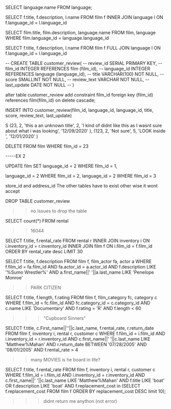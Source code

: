 SELECT language.name FROM language;

SELECT f.title, f.description, l.name FROM film f
INNER JOIN language l 
ON f.language_id = l.language_id 


SELECT film.title, film.description, language.name FROM film, language 
WHERE film.language_id = language.language_id


SELECT f.title, f.description, l.name FROM film f
FULL JOIN language l 
ON f.language_id = l.language_id 

-- CREATE TABLE customer_review(
-- 	review_id SERIAL PRIMARY KEY,
-- 	film_id INTEGER REFERENCES film (film_id),
-- 	language_id  INTEGER REFERENCES language (language_id),
-- 	title VARCHAR(100) NOT NULL,
-- 	score  SMALLINT NOT NULL,
-- 	review_text  VARCHAR NOT NULL,
-- 	last_update DATE NOT NULL
-- )


alter table customer_review
add constraint film_id
   foreign key (film_id)
   references film(film_id)
   on delete cascade;




INSERT INTO customer_review(film_id, language_id, language_id, title, score, review_text, last_update) 

S (23, 2, 'this a an unknown title', 2, 'I kind of didnt like this as I wasnt sure about what i was looking', '12/09/2020' ),
(123, 2, 'Not sure', 5, 'LOOK inside ', '12/01/2020' )



DELETE FROM film WHERE film_id = 23


-----EX 2


UPDATE film SET 
language_id = 2 WHERE film_id = 1,

language_id = 2 WHERE film_id = 2,
language_id = 2 WHERE film_id = 3


store_id and address_id 
The other tables have to exist other wise it wont accept 


DROP TABLE customer_review
>>no Issues to drop the table



SELECT count(*) FROM rental 
>> 16044


SELECT f.title, f.rental_rate  FROM rental r
INNER JOIN inventory i
ON i.inventory_id = r.inventory_id
INNER JOIN film f 
ON i.film_id = f.film_id
ORDER BY rental_rate desc LIMIT 30 



SELECT f.title, f.description
FROM film f, film_actor fa, actor a 
WHERE f.film_id = fa.film_id 
AND fa.actor_id = a.actor_id 
AND f.description LIKE '%Sumo Wrestler%' 
AND a.first_name||' '||a.last_name LIKE 'Penelope Monroe'
>>PARK CITIZEN



SELECT f.title, f.length, f.rating
FROM film f, film_category fc, category c 
WHERE f.film_id = fc.film_id 
AND fc.category_id = c.category_id 
AND c.name LIKE 'Documentary' 
AND f.rating = 'R'
AND f.length < 60
>>>"Cupboard Sinners"


SELECT f.title, c.First_name||''||c.last_name, f.rental_rate, r.return_date
FROM film f, inventory i, rental r, customer c 
WHERE f.film_id = i.film_id 
AND i.inventory_id = r.inventory_id 
AND c.first_name||' '||c.last_name LIKE  'Matthew%Mahan'
AND r.return_date BETWEEN '07/28/2005' AND '08/01/2005'
AND f.rental_rate > 4
>>many MOVIES is he board in life?



SELECT f.title, f.rental_rate
FROM film f, inventory i, rental r, customer c 
WHERE f.film_id = i.film_id 
AND i.inventory_id = r.inventory_id 
AND c.first_name||' '||c.last_name LIKE  'Matthew%Mahan'
AND f.title LIKE 'boat' OR f.description LIKE 'boat'
AND f.replacement_cost in (SELECT f.replacement_cost FROM film f ORDER BY replacement_cost DESC limit 10);
>>>didnt return me anython (not error)


